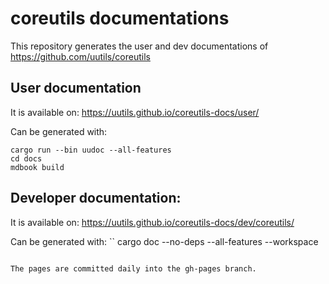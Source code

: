# coreutils documentations

This repository generates the user and dev documentations of https://github.com/uutils/coreutils

## User documentation

It is available on:
https://uutils.github.io/coreutils-docs/user/

Can be generated with:
```
cargo run --bin uudoc --all-features
cd docs
mdbook build
```

## Developer documentation:

It is available on:
https://uutils.github.io/coreutils-docs/dev/coreutils/

Can be generated with:
``
cargo doc --no-deps --all-features --workspace
```

The pages are committed daily into the gh-pages branch.
